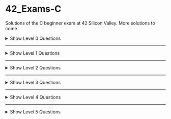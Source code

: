 # 42_Exams-C
Solutions of the C beginner exam at 42 Silicon Valley. More solutions to come

<details>
    <summary>Show Level 0 Questions</summary>

|Problems/Subjects                                              |Code                                                      |
|---------------------------------------------------------------|:--------------------------------------------------------:|
|[aff_a](level00/aff_a/subject.en.txt)                          |[:book:](level00/aff_a/aff_a.c)                           |
|[aff_first_param](level00/aff_first_param/subject.en.txt)      |[:book:](level00/aff_first_param/aff_first_param.c)       |
|[aff_last_param](level00/aff_last_param/subject.en.txt)        |[:book:](level00/aff_last_param/aff_last_param.c)         |
|[aff_z](level00/aff_z/subject.en.txt)                          |[:book:](level00/aff_z/aff_z.c)                           |
|[ft_countdown](level00/ft_countdown/subject.en.txt)            |[:book:](level00/ft_countdown/ft_countdown.c)             |
|[ft_print_numbers](level00/ft_print_numbers/subject.en.txt)    |[:book:](level00/ft_print_numbers/ft_print_numbers.c)     |
|[hello](level00/hello/subject.en.txt)                          |[:book:](level00/hello/hello.c)                           |
|[maff_alpha](level00/maff_alpha/subject.en.txt)                |[:book:](level00/maff_alpha/maff_alpha.c)                 |
|[maff_revalpha](level00/maff_revalpha/subject.en.txt)          |[:book:](level00/maff_revalpha/maff_revalpha.c)           |
|[only_a](level00/only_a/subject.en.txt)                        |[:book:](level00/only_a/only_a.c)                         |
|[only_z](level00/only_z/subject.en.txt)                        |[:book:](level00/only_z/only_z.c)                         |

</details>

---
<details>
    <summary>Show Level 1 Questions</summary>

|Problems/Subjects                                              | Code                                                     |
|---------------------------------------------------------------|:--------------------------------------------------------:|
|[first_word](level01/first_word/subject.en.txt)                |[:book:](level01/first_word/first_word.c)                 |
|[fizz_buzz](level01/fizzbuzz/subject.en.txt)                   |[:book:](level01/fizzbuzz/fizzbuzz.c)                 |
|[ft_strcpy](level01/ft_strcpy/subject.en.txt)                  |[:book:](level01/ft_strcpy/ft_strcpy.c)                   |
|[ft_strlen](level01/ft_strlen/subject.en.txt)                  |[:book:](level01/ft_strlen/ft_strlen.c)                   |
|[ft_swap](level01/ft_swap/subject.en.txt)                      |[:book:](level01/ft_swap/ft_swap.c)                       |
|[repeat_alpha](level01/repeat_alpha/subject.en.txt)            |[:book:](level01/repeat_alpha/repeat_alpha.c)             |
|[rev_print](level01/rev_print/subject.en.txt)                  |[:book:](level01/rev_print/rev_print.c)                   |
|[rot_13](level01/rot_13/subject.en.txt)                        |[:book:](level01/rot_13/rot_13.c)                         |
|[rotone](level01/rotone/subject.en.txt)                        |[:book:](level01/rotone/rotone.c)                         |
|[search_and_replace](level01/search_and_replace/subject.en.txt)|[:book:](level01/search_and_replace/search_and_replace.c) |
|[ulstr](level01/ulstr/subject.en.txt)                          |[:book:](level01/ulstr/ulstr.c)                           |
</details>

---
<details>
    <summary>Show Level 2 Questions</summary>
    
|Problems/Subjects                                              | Code                                                     |
|---------------------------------------------------------------|:--------------------------------------------------------:|
|[alpha_mirror](level02/alpha_mirror/subject.en.txt)            |[:book:](level02/alpha_mirror/alpha_mirror.c)             |
|[do_op](level02/do_op/subject.en.txt)                          |[:book:](level02/do_op/do_op.c)                           |
|[ft_atoi](level02/ft_atoi/subject.en.txt)                      |[:book:](level02/ft_atoi/ft_atoi.c)                       |
|[ft_strcmp](level02/ft_strcmp/subject.en.txt)                  |[:book:](level02/ft_strcmp/ft_strcmp.c)                   |
|[ft_strcspn](level02/ft_strcspn/subject.en.txt)                |[:question:](level02/ft_strcspn/ft_strcspn.c)             |
|[ft_strdup](level02/ft_strdup/subject.en.txt)                  |[:book:](level02/ft_strdup/ft_strdup.c)                   |
|[ft_strrev](level02/ft_strrev/subject.en.txt)                  |[:book:](level02/ft_strrev/ft_strrev.c)                   |
|[ft_strspn](level02/ft_strspn/subject.en.txt)                  |[:x:](level02/ft_strspn/ft_strspn.c)                      |
|[inter](level02/inter/subject.en.txt)                          |[:book:](level02/inter/inter.c)                           |
|[is_power_of_2](level02/is_power_of_2/subject.en.txt)          |[:book:](level02/is_power_of_2/is_power_of_2.c)           |
|[last_word](level02/last_word/subject.en.txt)                  |[:book:](level02/last_word/last_word.c)                   |
|[max](level02/max/subject.en.txt)                              |[:book:](level02/max/max.c)                               |
|[print_bits](level02/print_bits/subject.en.txt)                |[:book:](level02/print_bits/print_bits.c)                 |
|[reverse_bits](level02/reverse_bits/subject.en.txt)            |[:book:](level02/reverse_bits/reverse_bits.c)             |
|[snake_to_camel](level02/snake_to_camel/subject.en.txt)        |[:question:](level02/snake_to_camel/snake_to_camel.c)     |
|[swap_bits](level02/swap_bits/subject.en.txt)                  |[:book:](level02/swap_bits/swap_bits.c)                   |
|[union](level02/union/subject.en.txt)                          |[:book:](level02/union/union.c)                           |
|[wdmatch](level02/wdmatch/subject.en.txt)                      |[:book:](level02/wdmatch/wdmatch.c)                       |
</details>

---
<details>
    <summary>Show Level 3 Questions</summary>
    
|Problems/Subjects                                              | Code                                                     |
|---------------------------------------------------------------|:--------------------------------------------------------:|
|[add_prime_sum](level03/add_prime_sum/subject.en.txt)          |[:book:](level03/add_prime_sum/add_prime_sum.c)           |
|[epur_str](level03/epur_str/subject.en.txt)                    |[:x:](level03/epur_str/spur_str.c)                        |
|[expand_str](level03/expand_str/subject.en.txt)                |[:book:](level03/expand_str/expand_str.c)                 |
|[ft_atoi_base](level03/ft_atoi_base/subject.en.txt)            |[:question:](level03/ft_atoi_base/ft_atoi_base.c)         |
|[ft_list_size](level03/ft_list_size/subject.en.txt)            |[:book:](level03/ft_list_size/ft_list_size.c) [:scroll:](level03/ft_list_size/ft_list.h)|
|[ft_range](level03/ft_range/subject.en.txt)                    |[:book:](level03/ft_range/ft_range.c)                     |
|[ft_rrange](level03/ft_rrange/subject.en.txt)                  |[:book:](level03/ft_rrange/ft_rrange.c)                   |
|[hidenp](level03/hidenp/subject.en.txt)                        |[:book:](level03/hidenp/hidenp.c)                         |
|[lcm](level03/lcm/subject.en.txt)                              |[:book:](level03/lcm/lcm.c)                               |
|[paramsum](level03/paramsum/subject.en.txt)                    |[:book:](level03/paramsum/paramsum.c)                     |
|[pgcd](level03/pgcd/subject.en.txt)                            |[:book:](level03/pgcd/pgcd.c)                             |
|[print_hex](level03/print_hex/subject.en.txt)                  |[:x:](level03/print_hex/print_hex.c)                      |
|[rstr_capitalizer](level03/rstr_capitalizer/subject.en.txt)    |[:book:](level03/rstr_capitalizer/rstr_capitalizer.c)     |
|[str_capitalizer](level03/str_capitalizer/subject.en.txt)      |[:book:](level03/str_capitalizer/str_capitalizer.c)       |
|[tab_mult](level03/tab_mult/subject.en.txt)                    |[:book:](level03/tab_mult/tab_mult.c)                     |
</details>

---
<details>
    <summary>Show Level 4 Questions</summary>
    
|Problems/Subjects                                              | Code                                                     |
|---------------------------------------------------------------|:--------------------------------------------------------:|
|[fprime](level04/fprime/subject.en.txt)                        |[:book:](level04/fprime/fprime.c)                         |
|[ft_itoa](level04/ft_itoa/subject.en.txt)                      |[:book:](level04/ft_itoa/ft_itoa.c)                       |
|[ft_list_foreach](level04/ft_list_foreach/subject.en.txt)      |[:book:](level04/ft_list_foreach/ft_list_foreach.c) [:scroll:](level04/ft_list_foreach/ft_list.h)|
|[ft_split](level04/ft_split/subject.en.txt)                    |[:book:](level04/ft_split/ft_split_no_notes.c) [:books:](level04/ft_split/ft_split.c)                |
|[rev_wstr](level04/rev_wstr/subject.en.txt)                    |[:book:](level04/rev_wstr/rev_wstr.c)                     |
|[rostring](level04/rostring/subject.en.txt)                    |[:question:](level04/rostring/rostring.c)                 |
|[sort_int_tab](level04/sort_int_tab/subject.en.txt)            |[:book:](level04/sort_int_tab/sort_int_tab.c)             |
</details>

---
<details>
    <summary>Show Level 5 Questions</summary>
    
|Problems/Subjects                                              | Code                                                     |
|---------------------------------------------------------------|:--------------------------------------------------------:|
|[brackets](level05/brackets/subject.en.txt)                    |[:book:](level05/brackets/brackets.c)                     |
|[check_mate](level05/check_mate/subject.en.txt)                |[:question:](level05/check_mate/check_mate.c)             |
|[ft_itoa_base](level05/ft_itoa_base/subject.en.txt)            |[:book:](level05/ft_itoa_base/ft_itoa_base.c)             |
|[options](level05/options/subject.en.txt)                      |[:question:](level05/options/options.c)                   |
|[rpn_calc](level05/rpn_calc/subject.en.txt)                    |[:question:](level05/rpn_calc/rpn_calc.c)                 |
</details>
